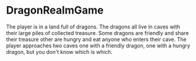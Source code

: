 # DragonRealmGame
The player is in a land full of dragons. The dragons all live in caves with their large piles of collected treasure. Some dragons are friendly and share their treasure other are hungry and eat anyone who enters their cave. The player approaches two caves one with a friendly dragon, one with a hungry dragon, but you don't know which is which.
